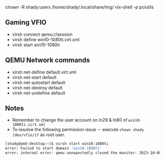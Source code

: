 chown -R shady:users /home/shady/.local/share/img/
nix-shell -p pciutils

## Gaming VFIO 
- virsh connect qemu://session
- virsh define win10-1080ti.virt.xml
- virsh start win10-1080ti


## QEMU Network commands 
- virsh net-define default.virt.xml
- virsh net-start default
- virsh net-autostart default
- virsh net-destroy default
- virsh net-undefine default

## Notes
- Remember to change the user account on ln29 & ln80 of `win10-1080ti.virt.xml`
- To resolve the following permission issue -- execute `chown shady /dev/vfio/17` as root user.
```bash
[shady@amd-desktop:~]$ virsh start win10-1080ti
error: Failed to start domain 'win10-1080ti'
error: internal error: qemu unexpectedly closed the monitor: 2023-10-09T19:17:18.649795Z qemu-system-x86_64: -device {"driver":"vfio-pci","host":"0000:0c:00.0","id":"hostdev0","bus":"pci.15","addr":"0x0"}: vfio 0000:0c:00.0: failed to open /dev/vfio/17: Permission denied
```